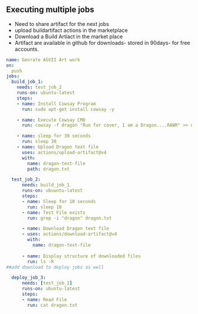 ## Executing multiple jobs
- Need to share artifact for the next jobs
- upload buildartifact actions in the marketplace
- Download a Build Artiact in the market place
- Artifact are available in github for downloads- stored in 90days- for free accounts.

```yaml
name: Genrate ASVII Art work
on:
  push
jobs:
  build_job_1:
    needs: test_job_2
    runs-on: ubuntu-latest
    steps:
    - name: Install Cowsay Program
      run: sudo apt-get install cowsay -y

    - name: Execute Cowsay CMD
      run: cowsay -f dragon "Run for cover, I am a Dragon....RAWR" >> dragon.txt

    - name: sleep for 30 seconds
      run: sleep 30
    - name: Upload Dragon text file
      uses: actions/upload-artifact@v4
      with:
        name: dragon-text-file
        path: dragon.txt

  test_job_2:
      needs: build_job_1
      runs-on: ubuuntu-latest
      steps:
      - name: Sleep for 10 seconds
        run: sleep 10
      - name: Test File exists
        run: grep -i "dragon" dragon.txt

      - name: Download Dragon text file
      - uses: actions/download-artifact@v4
        with:
          name: dragon-text-file
         
      - name: Display structure of downloaded files
        run: ls -R
##add download to deploy jobs as well 

  deploy_job_3:
      needs: [test_job_2]
      runs-on: ubuntu-latest
      steps:
      - name: Read File
        run: cat dragon.txt



```
